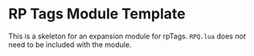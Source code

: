 # RP Tags Module Template

This is a skeleton for an expansion module for rpTags.
`RPQ.lua` does *not* need to be included with the module.
